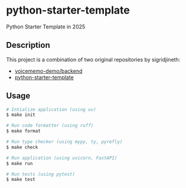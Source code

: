 # python-starter-template

Python Starter Template in 2025

## Description

This project is a combination of two original repositories by sigridjineth:

- [voicememo-demo/backend](https://github.com/sigridjineth/voicememo-demo/tree/main/backend)
- [python-starter-template](https://github.com/sigridjineth/python-starter-template)

## Usage

```bash
# Intialize application (using uv)
$ make init

# Run code formatter (using ruff)
$ make format

# Run type checker (using mypy, ty, pyrefly)
$ make check

# Run application (using uvicorn, FastAPI)
$ make run

# Run tests (using pytest)
$ make test
```
